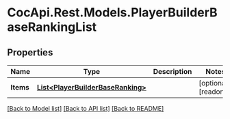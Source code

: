 # CocApi.Rest.Models.PlayerBuilderBaseRankingList

## Properties

Name | Type | Description | Notes
------------ | ------------- | ------------- | -------------
**Items** | [**List&lt;PlayerBuilderBaseRanking&gt;**](PlayerBuilderBaseRanking.md) |  | [optional] [readonly] 

[[Back to Model list]](../../README.md#documentation-for-models) [[Back to API list]](../../README.md#documentation-for-api-endpoints) [[Back to README]](../../README.md)

